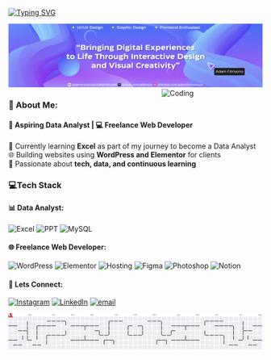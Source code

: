 [![Typing SVG](https://readme-typing-svg.demolab.com?font=Fira&size=30&pause=1000&color=195DF0&width=700&height=50&lines=Hello+World👋,+I'm+Adam+Fitriyono;Aspiring+Data+Analyst+-+Learning+Excel;Freelance+Web+Developer)](https://git.io/typing-svg)

![Adam Fitriyono](img/Lingkedin_banner3.jpg)
<img align="right" alt="Coding" width="200" src="https://i.pinimg.com/originals/e4/26/70/e426702edf874b181aced1e2fa5c6cde.gif">
<!-- <img src="{BadgeURLHere}" /> -->
<!-- ![image]({BadgeURLHere}) -->
<!--
🌱 I’m currently learning **Excel** for Data Analyst

##### 💻Tech Stack:

<img src="https://img.shields.io/badge/Microsoft_Office-D83B01?style=for-the-badge&logo=microsoft-office&logoColor=white"/>
<img src="https://img.shields.io/badge/Microsoft_Excel-217346?style=for-the-badge&logo=microsoft-excel&logoColor=white"/>
<img src="https://img.shields.io/badge/Microsoft_PowerPoint-B7472A?style=for-the-badge&logo=microsoft-powerpoint&logoColor=white"/>
<img src="https://img.shields.io/badge/MySQL-005C84?style=for-the-badge&logo=mysql&logoColor=white"/>
<img src="https://img.shields.io/badge/Notion-000000?style=for-the-badge&logo=notion&logoColor=white"/>

<!-- ![Upwork](https://img.shields.io/badge/UpWork-6FDA44?style=for-the-badge&logo=Upwork&logoColor=white) -->
<!-- ![Fiver](https://img.shields.io/badge/fiverr-1DBF73?style=for-the-badge&logo=fiverr&logoColor=white) -->
<!-- ![Upwork](https://img.shields.io/badge/Spotify-1ED760?&style=for-the-badge&logo=spotify&logoColor=white) -->
<!-- ![Upwork](https://img.shields.io/badge/Windows_11-0078d4?style=for-the-badge&logo=windows-11&logoColor=white) -->
<!-- ![Upwork]() -->
<!-- ![Upwork]() -->
<!-- ![Upwork]() -->

<!-- https://img.shields.io/badge/Pandas-2C2D72?style=for-the-badge&logo=pandas&logoColor=white -->
<!-- https://img.shields.io/badge/Numpy-777BB4?style=for-the-badge&logo=numpy&logoColor=white -->
<!-- https://img.shields.io/badge/Discord-5865F2?style=for-the-badge&logo=discord&logoColor=white -->
<!-- https://img.shields.io/badge/Xampp-F37623?style=for-the-badge&logo=xampp&logoColor=white -->
<!-- https://img.shields.io/badge/Adobe%20Photoshop-31A8FF?style=for-the-badge&logo=Adobe%20Photoshop&logoColor=black -->

<!-- https://img.shields.io/badge/ChatGPT-74aa9c?style=for-the-badge&logo=openai&logoColor=white -->
<!--     https://img.shields.io/badge/Tableau-E97627?style=for-the-badge&logo=Tableau&logoColor=white -->
<!-- https://img.shields.io/badge/Google%20Analytics-E37400?style=for-the-badge&logo=google%20analytics&logoColor=white -->
<!-- https://img.shields.io/badge/Python-FFD43B?style=for-the-badge&logo=python&logoColor=blue -->
<!--     https://img.shields.io/badge/R-276DC3?style=for-the-badge&logo=r&logoColor=white -->

### 💫 About Me:

#### 🎯 Aspiring Data Analyst | 💻 Freelance Web Developer

🌱 Currently learning **Excel** as part of my journey to become a Data Analyst<br>
🌐 Building websites using **WordPress and Elementor** for clients<br>
🚀 Passionate about **tech, data, and continuous learning**

### 💻Tech Stack

#### 📊 Data Analyst:

![Excel](https://img.shields.io/badge/Microsoft_Excel-217346?style=for-the-badge&logo=microsoft-excel&logoColor=white) ![PPT](https://img.shields.io/badge/Microsoft_PowerPoint-B7472A?style=for-the-badge&logo=microsoft-powerpoint&logoColor=white) ![MySQL](https://img.shields.io/badge/mysql-4479A1.svg?style=for-the-badge&logo=mysql&logoColor=white)

#### 🌐 Freelance Web Developer:

![WordPress](https://img.shields.io/badge/WordPress-%23117AC9.svg?style=for-the-badge&logo=WordPress&logoColor=white) ![Elementor](https://img.shields.io/badge/Elementor-92003B?style=for-the-badge&logo=elementor&logoColor=white) ![Hosting](https://img.shields.io/badge/Hostinger-673DE6?style=for-the-badge&logo=hostinger&logoColor=white) ![Figma](https://img.shields.io/badge/Figma-F24E1E?style=for-the-badge&logo=figma&logoColor=white) ![Photoshop](https://img.shields.io/badge/Adobe%20Photoshop-31A8FF?style=for-the-badge&logo=Adobe%20Photoshop&logoColor=black) ![Notion](https://img.shields.io/badge/Notion-%23000000.svg?style=for-the-badge&logo=notion&logoColor=white)

#### 🔗 Lets Connect:

[![Instagram](https://img.shields.io/badge/Instagram-%23E4405F.svg?logo=Instagram&logoColor=white)](https://instagram.com/adam_ftrn) [![LinkedIn](https://img.shields.io/badge/LinkedIn-%230077B5.svg?logo=linkedin&logoColor=white)](https://linkedin.com/in/adamfitriyono) [![email](https://img.shields.io/badge/Email-D14836?logo=gmail&logoColor=white)](adamfitriyono@gmail.com)

<!-- ##### 📊 GitHub Stats:
![](https://github-readme-stats.vercel.app/api/top-langs/?username=adamfitriyono&theme=dark&hide_border=true&include_all_commits=false&count_private=false&layout=compact) -->

<!-- Proudly created with GPRM ( https://gprm.itsvg.in ) -->

<picture>
  <source media="(prefers-color-scheme: dark)" srcset="https://raw.githubusercontent.com/adamfitriyono/adamfitriyono/output/pacman-contribution-graph-dark.svg">
  <source media="(prefers-color-scheme: light)" srcset="https://raw.githubusercontent.com/adamfitriyono/adamfitriyono/output/pacman-contribution-graph.svg">
  <img alt="pacman contribution graph" src="https://raw.githubusercontent.com/adamfitriyono/adamfitriyono/output/pacman-contribution-graph.svg">
</picture>

###

